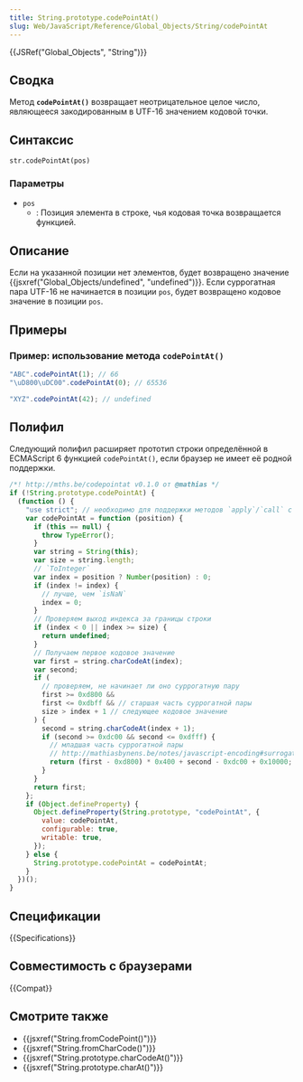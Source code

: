 ```yaml
---
title: String.prototype.codePointAt()
slug: Web/JavaScript/Reference/Global_Objects/String/codePointAt
---
```


{{JSRef("Global_Objects", "String")}}

## Сводка

Метод **`codePointAt()`** возвращает неотрицательное целое число, являющееся закодированным в UTF-16 значением кодовой точки.

## Синтаксис

```
str.codePointAt(pos)
```

### Параметры

- `pos`
  - : Позиция элемента в строке, чья кодовая точка возвращается функцией.

## Описание

Если на указанной позиции нет элементов, будет возвращено значение {{jsxref("Global_Objects/undefined", "undefined")}}. Если суррогатная пара UTF-16 не начинается в позиции `pos`, будет возвращено кодовое значение в позиции `pos`.

## Примеры

### Пример: использование метода `codePointAt()`

```js
"ABC".codePointAt(1); // 66
"\uD800\uDC00".codePointAt(0); // 65536

"XYZ".codePointAt(42); // undefined
```

## Полифил

Следующий полифил расширяет прототип строки определённой в ECMAScript 6 функцией `codePointAt()`, если браузер не имеет её родной поддержки.

```js
/*! http://mths.be/codepointat v0.1.0 от @mathias */
if (!String.prototype.codePointAt) {
  (function () {
    "use strict"; // необходимо для поддержки методов `apply`/`call` с `undefined`/`null`
    var codePointAt = function (position) {
      if (this == null) {
        throw TypeError();
      }
      var string = String(this);
      var size = string.length;
      // `ToInteger`
      var index = position ? Number(position) : 0;
      if (index != index) {
        // лучше, чем `isNaN`
        index = 0;
      }
      // Проверяем выход индекса за границы строки
      if (index < 0 || index >= size) {
        return undefined;
      }
      // Получаем первое кодовое значение
      var first = string.charCodeAt(index);
      var second;
      if (
        // проверяем, не начинает ли оно суррогатную пару
        first >= 0xd800 &&
        first <= 0xdbff && // старшая часть суррогатной пары
        size > index + 1 // следующее кодовое значение
      ) {
        second = string.charCodeAt(index + 1);
        if (second >= 0xdc00 && second <= 0xdfff) {
          // младшая часть суррогатной пары
          // http://mathiasbynens.be/notes/javascript-encoding#surrogate-formulae
          return (first - 0xd800) * 0x400 + second - 0xdc00 + 0x10000;
        }
      }
      return first;
    };
    if (Object.defineProperty) {
      Object.defineProperty(String.prototype, "codePointAt", {
        value: codePointAt,
        configurable: true,
        writable: true,
      });
    } else {
      String.prototype.codePointAt = codePointAt;
    }
  })();
}
```

## Спецификации

{{Specifications}}

## Совместимость с браузерами

{{Compat}}

## Смотрите также

- {{jsxref("String.fromCodePoint()")}}
- {{jsxref("String.fromCharCode()")}}
- {{jsxref("String.prototype.charCodeAt()")}}
- {{jsxref("String.prototype.charAt()")}}
